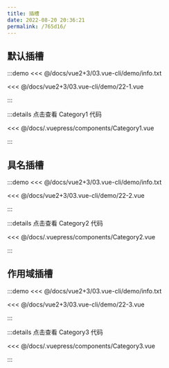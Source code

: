 ```yaml
---
title: 插槽
date: 2022-08-20 20:36:21
permalink: /765d16/
---
```


## 默认插槽

:::demo <<< @/docs/vue2+3/03.vue-cli/demo/info.txt

<<< @/docs/vue2+3/03.vue-cli/demo/22-1.vue

:::

:::details 点击查看 Category1 代码

<<< @/docs/.vuepress/components/Category1.vue

:::

## 具名插槽

:::demo <<< @/docs/vue2+3/03.vue-cli/demo/info.txt

<<< @/docs/vue2+3/03.vue-cli/demo/22-2.vue

:::

:::details 点击查看 Category2 代码

<<< @/docs/.vuepress/components/Category2.vue

:::

## 作用域插槽

:::demo <<< @/docs/vue2+3/03.vue-cli/demo/info.txt

<<< @/docs/vue2+3/03.vue-cli/demo/22-3.vue

:::

:::details 点击查看 Category3 代码

<<< @/docs/.vuepress/components/Category3.vue

:::
